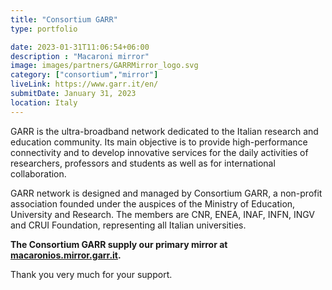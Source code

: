```yaml
---
title: "Consortium GARR"
type: portfolio

date: 2023-01-31T11:06:54+06:00
description : "Macaroni mirror"
image: images/partners/GARRMirror_logo.svg
category: ["consortium","mirror"]
liveLink: https://www.garr.it/en/
submitDate: January 31, 2023
location: Italy
---
```


GARR is the ultra-broadband network dedicated to the Italian research and education community. Its main objective
is to provide high-performance connectivity and to develop innovative services for the daily activities of researchers,
professors and students as well as for international collaboration.

GARR network is designed and managed by Consortium GARR, a non-profit association founded under the auspices
of the Ministry of Education, University and Research. The members are CNR, ENEA, INAF, INFN, INGV and CRUI
Foundation, representing all Italian universities.

**The Consortium GARR supply our primary mirror at [macaronios.mirror.garr.it](https://macaronios.mirror.garr.it/).**

Thank you very much for your support.
